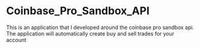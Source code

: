 # Coinbase_Pro_Sandbox_API
This is an application that I developed around the coinbase pro sandbox api. The application will automatically create buy and sell trades for your account
